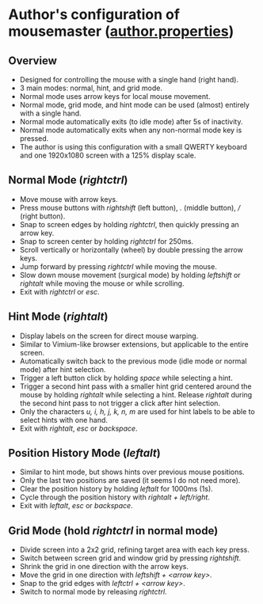 # Author's configuration of mousemaster ([author.properties](author.properties))

## Overview

- Designed for controlling the mouse with a single hand (right hand).
- 3 main modes: normal, hint, and grid mode.
- Normal mode uses arrow keys for local mouse movement.
- Normal mode, grid mode, and hint mode can be used (almost) entirely with a single hand.
- Normal mode automatically exits (to idle mode) after 5s of inactivity.
- Normal mode automatically exits when any non-normal mode key is pressed.
- The author is using this configuration with a small QWERTY keyboard and one 1920x1080 screen with a 125% display scale.

## Normal Mode (_rightctrl_)

- Move mouse with arrow keys.
- Press mouse buttons with _rightshift_ (left button), _._ (middle button), _/_ (right button).
- Snap to screen edges by holding _rightctrl_, then quickly pressing an arrow key.
- Snap to screen center by holding _rightctrl_ for 250ms.
- Scroll vertically or horizontally (wheel) by double pressing the arrow keys.
- Jump forward by pressing _rightctrl_ while moving the mouse.
- Slow down mouse movement (surgical mode) by holding _leftshift_ or _rightalt_ while moving the mouse or while scrolling.
- Exit with _rightctrl_ or _esc_.

## Hint Mode (_rightalt_)

- Display labels on the screen for direct mouse warping.
- Similar to Vimium-like browser extensions, but applicable to the entire screen.
- Automatically switch back to the previous mode (idle mode or normal mode) after hint selection.
- Trigger a left button click by holding _space_ while selecting a hint.
- Trigger a second hint pass with a smaller hint grid centered around the mouse by holding _rightalt_ while selecting a hint. 
Release _rightalt_ during the second hint pass to not trigger a click after hint selection.  
- Only the characters _u, i, h, j, k, n, m_ are used for hint labels to be able to select hints with one hand.
- Exit with _rightalt_, _esc_ or _backspace_.

## Position History Mode (_leftalt_)

- Similar to hint mode, but shows hints over previous mouse positions.
- Only the last two positions are saved (it seems I do not need more).
- Clear the position history by holding _leftalt_ for 1000ms (1s).
- Cycle through the position history with _rightalt + left/right_.
- Exit with _leftalt_, _esc_ or _backspace_.

## Grid Mode (hold _rightctrl_ in normal mode)

- Divide screen into a 2x2 grid, refining target area with each key press.
- Switch between screen grid and window grid by pressing _rightshift_.
- Shrink the grid in one direction with the arrow keys.
- Move the grid in one direction with _leftshift + \<arrow key>_.
- Snap to the grid edges with _leftctrl + \<arrow key>_.
- Switch to normal mode by releasing _rightctrl_.
